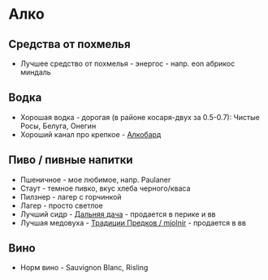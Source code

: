 # Алко

## Средства от похмелья 

- Лучшее средство от похмелья - энергос - напр. eon абрикос миндаль  

## Водка

- Хорошая водка - дорогая (в районе косаря-двух за 0.5-0.7): Чистые Росы, Белуга, Онегин
- Хороший канал про крепкое - [Алкобард](https://www.youtube.com/c/%D0%90%D0%BB%D0%BA%D0%BE%D0%B1%D0%B0%D1%80%D0%B4)

## Пиво / пивные напитки

- Пшеничное - мое любимое, напр. Paulaner
- Стаут - темное пивко, вкус хлеба черного/кваса
- Пилзнер - лагер с горчинкой
- Лагер - просто светлое
- Лучший сидр - [Дальняя дача](https://dadasidr.ru/) - продается в перике и вв
- Лучшая медовуха - [Традиции Предков / mjolnir](https://mjolnir.pro/) - продается в вв
  

## Вино

- Норм вино - Sauvignon Blanc, Risling